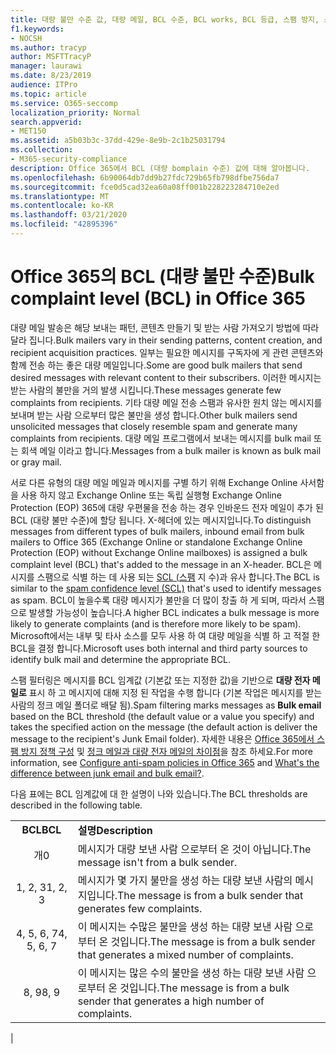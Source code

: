 ```yaml
---
title: 대량 불만 수준 값, 대량 메일, BCL 수준, BCL works, BCL 등급, 스팸 방지, 스팸 방지 헤더, 대량 메일 필터링, 대량 메일 중지
f1.keywords:
- NOCSH
ms.author: tracyp
author: MSFTTracyP
manager: laurawi
ms.date: 8/23/2019
audience: ITPro
ms.topic: article
ms.service: O365-seccomp
localization_priority: Normal
search.appverid:
- MET150
ms.assetid: a5b03b3c-37dd-429e-8e9b-2c1b25031794
ms.collection:
- M365-security-compliance
description: Office 365에서 BCL (대량 bomplain 수준) 값에 대해 알아봅니다.
ms.openlocfilehash: 6b90064db7dd9b27fdc729b65fb798dfbe756da7
ms.sourcegitcommit: fce0d5cad32ea60a08ff001b228223284710e2ed
ms.translationtype: MT
ms.contentlocale: ko-KR
ms.lasthandoff: 03/21/2020
ms.locfileid: "42895396"
---
```

# <a name="bulk-complaint-level-bcl-in-office-365"></a><span data-ttu-id="c7663-103">Office 365의 BCL (대량 불만 수준)</span><span class="sxs-lookup"><span data-stu-id="c7663-103">Bulk complaint level (BCL) in Office 365</span></span>

<span data-ttu-id="c7663-104">대량 메일 발송은 해당 보내는 패턴, 콘텐츠 만들기 및 받는 사람 가져오기 방법에 따라 달라 집니다.</span><span class="sxs-lookup"><span data-stu-id="c7663-104">Bulk mailers vary in their sending patterns, content creation, and recipient acquisition practices.</span></span> <span data-ttu-id="c7663-105">일부는 필요한 메시지를 구독자에 게 관련 콘텐츠와 함께 전송 하는 좋은 대량 메일입니다.</span><span class="sxs-lookup"><span data-stu-id="c7663-105">Some are good bulk mailers that send desired messages with relevant content to their subscribers.</span></span> <span data-ttu-id="c7663-106">이러한 메시지는 받는 사람의 불만을 거의 발생 시킵니다.</span><span class="sxs-lookup"><span data-stu-id="c7663-106">These messages generate few complaints from recipients.</span></span> <span data-ttu-id="c7663-107">기타 대량 메일 전송 스팸과 유사한 원치 않는 메시지를 보내며 받는 사람 으로부터 많은 불만을 생성 합니다.</span><span class="sxs-lookup"><span data-stu-id="c7663-107">Other bulk mailers send unsolicited messages that closely resemble spam and generate many complaints from recipients.</span></span> <span data-ttu-id="c7663-108">대량 메일 프로그램에서 보내는 메시지를 bulk mail 또는 회색 메일 이라고 합니다.</span><span class="sxs-lookup"><span data-stu-id="c7663-108">Messages from a bulk mailer is known as bulk mail or gray mail.</span></span>

<span data-ttu-id="c7663-109">서로 다른 유형의 대량 메일 메일과 메시지를 구별 하기 위해 Exchange Online 사서함을 사용 하지 않고 Exchange Online 또는 독립 실행형 Exchange Online Protection (EOP) 365에 대량 우편물을 전송 하는 경우 인바운드 전자 메일이 추가 된 BCL (대량 불만 수준)에 할당 됩니다. X-헤더에 있는 메시지입니다.</span><span class="sxs-lookup"><span data-stu-id="c7663-109">To distinguish messages from different types of bulk mailers, inbound email from bulk mailers to Office 365 (Exchange Online or standalone Exchange Online Protection (EOP) without Exchange Online mailboxes) is assigned a bulk complaint level (BCL) that's added to the message in an X-header.</span></span> <span data-ttu-id="c7663-110">BCL은 메시지를 스팸으로 식별 하는 데 사용 되는 [SCL (스팸](spam-confidence-levels.md) 지 수)과 유사 합니다.</span><span class="sxs-lookup"><span data-stu-id="c7663-110">The BCL is similar to the [spam confidence level (SCL)](spam-confidence-levels.md) that's used to identify messages as spam.</span></span> <span data-ttu-id="c7663-111">BCL이 높을수록 대량 메시지가 불만을 더 많이 창출 하 게 되며, 따라서 스팸으로 발생할 가능성이 높습니다.</span><span class="sxs-lookup"><span data-stu-id="c7663-111">A higher BCL indicates a bulk message is more likely to generate complaints (and is therefore more likely to be spam).</span></span> <span data-ttu-id="c7663-112">Microsoft에서는 내부 및 타사 소스를 모두 사용 하 여 대량 메일을 식별 하 고 적절 한 BCL을 결정 합니다.</span><span class="sxs-lookup"><span data-stu-id="c7663-112">Microsoft uses both internal and third party sources to identify bulk mail and determine the appropriate BCL.</span></span>

 <span data-ttu-id="c7663-113">스팸 필터링은 메시지를 BCL 임계값 (기본값 또는 지정한 값)을 기반으로 **대량 전자 메일로** 표시 하 고 메시지에 대해 지정 된 작업을 수행 합니다 (기본 작업은 메시지를 받는 사람의 정크 메일 폴더로 배달 됨).</span><span class="sxs-lookup"><span data-stu-id="c7663-113">Spam filtering marks messages as **Bulk email** based on the BCL threshold (the default value or a value you specify) and takes the specified action on the message (the default action is deliver the message to the recipient's Junk Email folder).</span></span> <span data-ttu-id="c7663-114">자세한 내용은 [Office 365에서 스팸 방지 정책 구성](configure-your-spam-filter-policies.md) 및 [정크 메일과 대량 전자 메일의 차이점](what-s-the-difference-between-junk-email-and-bulk-email.md)을 참조 하세요.</span><span class="sxs-lookup"><span data-stu-id="c7663-114">For more information, see [Configure anti-spam policies in Office 365](configure-your-spam-filter-policies.md) and [What's the difference between junk email and bulk email?](what-s-the-difference-between-junk-email-and-bulk-email.md).</span></span>

<span data-ttu-id="c7663-115">다음 표에는 BCL 임계값에 대 한 설명이 나와 있습니다.</span><span class="sxs-lookup"><span data-stu-id="c7663-115">The BCL thresholds are described in the following table.</span></span>

|||
|:---:|---|
|<span data-ttu-id="c7663-116">**BCL**</span><span class="sxs-lookup"><span data-stu-id="c7663-116">**BCL**</span></span>|<span data-ttu-id="c7663-117">**설명**</span><span class="sxs-lookup"><span data-stu-id="c7663-117">**Description**</span></span>|
|<span data-ttu-id="c7663-118">개</span><span class="sxs-lookup"><span data-stu-id="c7663-118">0</span></span>|<span data-ttu-id="c7663-119">메시지가 대량 보낸 사람 으로부터 온 것이 아닙니다.</span><span class="sxs-lookup"><span data-stu-id="c7663-119">The message isn't from a bulk sender.</span></span>|
|<span data-ttu-id="c7663-120">1, 2, 3</span><span class="sxs-lookup"><span data-stu-id="c7663-120">1, 2, 3</span></span>|<span data-ttu-id="c7663-121">메시지가 몇 가지 불만을 생성 하는 대량 보낸 사람의 메시지입니다.</span><span class="sxs-lookup"><span data-stu-id="c7663-121">The message is from a bulk sender that generates few complaints.</span></span>|
|<span data-ttu-id="c7663-122">4, 5, 6, 7</span><span class="sxs-lookup"><span data-stu-id="c7663-122">4, 5, 6, 7</span></span>|<span data-ttu-id="c7663-123">이 메시지는 수많은 불만을 생성 하는 대량 보낸 사람 으로부터 온 것입니다.</span><span class="sxs-lookup"><span data-stu-id="c7663-123">The message is from a bulk sender that generates a mixed number of complaints.</span></span>|
|<span data-ttu-id="c7663-124">8, 9</span><span class="sxs-lookup"><span data-stu-id="c7663-124">8, 9</span></span>|<span data-ttu-id="c7663-125">이 메시지는 많은 수의 불만을 생성 하는 대량 보낸 사람 으로부터 온 것입니다.</span><span class="sxs-lookup"><span data-stu-id="c7663-125">The message is from a bulk sender that generates a high number of complaints.</span></span>|
|
